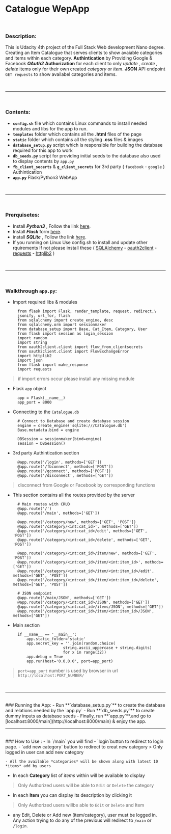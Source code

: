 # Catalogue WepApp

<br>

### Description:
This is Udacity 4th project of the Full Stack Web development Nano degree.
Creating an Item Catalogue that serves clients to show avaiable categories and items within each category.
**Authintication** by Providing Google & Facebook  ***OAuth2***  **Authorization** for each client to only *update ,  create  , delete* items only for their own created *category* or *item*.
**JSON** API endpoint `GET requests` to show availabel categories and items.

<br>
<hr>
<br>

### Contents:
- **`config.sh`** file which contains Linux commands to install needed modules and libs for the app to run.
- **`templates`** folder which contains all the **.html** files of the page
- **`static`** folder which contains all the styling **.css** files & images 
- **`database_setup.py`** script which is responsible for building the database required for this app to work
- **`db_seeds.py`** script for providing initial seeds to the database also used to display contents by `app.py`
- **`fb_client_secerts`** & **`g_client_secrets`** for 3rd party ( `facebook` - `google` ) Authintication 
- **`app.py`** Flask/Python3 WebApp  

<br>
<hr>
<br>

### Prerquisetes:
- Install ***Python3*** , Follow the link [here](https://www.python.org/downloads/).
- Install ***Flask*** form [here](http://flask.pocoo.org/docs/0.12/installation/).
- install ***SQLite*** , Follow the link [here](https://mislav.net/rails/install-sqlite3/).
- If you running on Linux Use config.sh to install and update other rquirements If not please install these ( [SQLAlchemy](https://www.pythoncentral.io/how-to-install-sqlalchemy/) - [oauth2client](https://pypi.python.org/pypi/oauth2client/4.0.0)  - [requests](http://docs.python-requests.org/en/master/)  -  [httplib2](https://pypi.python.org/pypi/httplib2/0.10.3)  ) 


<br>
<hr>
<br>

### Walkthrough `app.py`:
- Import required libs & modules 
	
		from flask import Flask, render_template, request, redirect,\
		jsonify, url_for, flash
		from sqlalchemy import create_engine, desc
		from sqlalchemy.orm import sessionmaker
		from database_setup import Base, Cat_Item, Category, User
		from flask import session as login_session
		import random
		import string
		from oauth2client.client import flow_from_clientsecrets
		from oauth2client.client import FlowExchangeError
		import httplib2
		import json
		from flask import make_response
		import requests
		
> if import errors occur please install any missing module

- Flask `app` object 

		app = Flask(__name__) 
		app_port = 8000

- Connecting to the `Catalogue.db` 
		
		# Connect to Database and create database session
		engine = create_engine('sqlite:///Catalogue.db')
		Base.metadata.bind = engine

		DBSession = sessionmaker(bind=engine)
		session = DBSession()

- 3rd party Authintication section 
		
		@app.route('/login', methods=['GET'])
		@app.route('/fbconnect', methods=['POST'])
		@app.route('/gconnect', methods=['POST'])
		@app.route('/disconnect', methods=['GET'])
		
		
> disconnect from Google or Facebook by corresponding functions

- This section contains all the routes provided by the server
		
		# Main routes with CRUD 
		@app.route('/')
		@app.route('/main', methods=['GET'])
		
		@app.route('/category/new', methods=['GET', 'POST'])
		@app.route('/category/<int:cat_id>', methods=['GET'])
		@app.route('/category/<int:cat_id>/edit', methods=['GET', 'POST'])
		@app.route('/category/<int:cat_id>/delete', methods=['GET', 'POST'])
		
		@app.route('/category/<int:cat_id>/item/new', methods=['GET', 'POST'])
		@app.route('/category/<int:cat_id>/item/<int:item_id>', methods=['GET'])
		@app.route('/category/<int:cat_id>/item/<int:item_id>/edit', methods=['GET', 'POST'])
		@app.route('/category/<int:cat_id>/item/<int:item_id>/delete', methods=['GET', 'POST'])
		
		# JSON endpoint 
		@app.route('/main/JSON', methods=['GET'])
		@app.route('/category/<int:cat_id>/JSON', methods=['GET'])
		@app.route('/category/<int:cat_id>/items/JSON', methods=['GET'])
		@app.route('/category/<int:cat_id>/item/<int:item_id>/JSON', methods=['GET'])
		
- Main section 

		if __name__ == '__main__':
		    app.static_folder='static'
		    app.secret_key = ''.join(random.choice(
				            string.ascii_uppercase + string.digits)
				            for x in range(32))
		    app.debug = True
		    app.run(host='0.0.0.0', port=app_port)
> `port=app_port` number is used by browser in url `http://localhost:PORT_NUMBER/`

<br>		    
<hr>
<br>
### Running the App:
- Run **`database_setup.py`** to create the database and relations needed by the `app.py`
- Run **`db_seeds.py`** to create dummy inputs as database seeds 
- Finally, run **`app.py`**.and go to [localhost:8000/main](http://localhost:8000/main) & enjoy the app. 

<br>		    
<hr>
<br>
### How to Use :
- In `/main` you will find 
	- `login`button to redirect to login page.
	- `add new category` button to redirect to creat new category
> Only logged in user can add new category
	
	- All the available *categories* will be shown along with latest 10 *items* add by users

- In each **Category** list of *items* within will be available to display 
> Only Authorized users will be able to `Edit` or `Delete` the category

- In each **Item** you can display its description by clicking it
> Only Authorized users willbe able to `Edit` or `Delete` and Item

- any Edit, Delete or Add new (item/category), user must be logged in. Any action trying to do any of the previous will redirect to `/main` or `/login`.